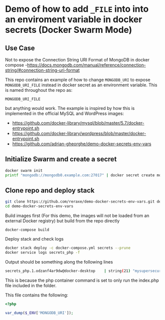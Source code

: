 # Demo of how to add `_FILE` into into an enviroment variable in docker secrets (Docker Swarm Mode)
## Use Case
Not to expose the Connection String URI Format of MongoDB in docker compose -https://docs.mongodb.com/manual/reference/connection-string/#connection-string-uri-format

This repo contains an example of how to change `MONGODB_URI` to expose `MONGODB_URI_FILE` instead in docker secret as an environment variable.
This is named throughout the repo as:
```
MONGODB_URI_FILE
```
but anything would work. The example is inspired by how this is implemented in the official MySQL and WordPress images:
- https://github.com/docker-library/mysql/blob/master/5.7/docker-entrypoint.sh
- https://github.com/docker-library/wordpress/blob/master/docker-entrypoint.sh
- https://github.com/adrian-gheorghe/demo-docker-secrets-env-vars

## Initialize Swarm and create a secret
```bash
docker swarm init
printf "mongodb://mongodb0.example.com:27017" | docker secret create mongodburidockersecret -
```

## Clone repo and deploy stack
```bash
git clone https://github.com/reraxe/demo-docker-secrets-env-vars.git demo-docker-secrets-env-vars
cd demo-docker-secrets-env-vars
```
Build images first (For this demo, the images will not be loaded from an external Docker registry) but build from the repo directly
```
docker-compose build
```

Deploy stack and check logs
```bash
docker stack deploy -c docker-compose.yml secrets --prune
docker service logs secrets_php -f
```

Output should be something along the following lines
```bash
secrets_php.1.odzanf4ar9dw@docker-desktop    | string(21) "mysupersecurepassword"
```
This is because the php container command is set to only run the index.php file included in the folder.

This file contains the following:
```php
<?php

var_dump($_ENV['MONGODB_URI']);
```
